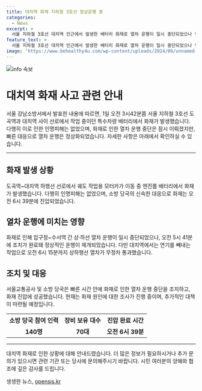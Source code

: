 ```yaml
---
title: 대치역 화재 지하철 3호선 정상운행 중
categories:
  - News
excerpt: >
  서울 지하철 3호선 대치역 인근에서 발생한 배터리 화재로 열차 운행이 일시 중단되었으나 인명피해는 없었다. 소방 당국은 불을 초기 진압하기 위해 인력 140명과 장비 70대를 동원했고, 오전 6시 39분에 화재를 진압했다. 화재로 압구정~수서역 간 열차 운행이 중단됐지만 조치를 완료해 오전 5시 41분에 재개됐다. 다만 대치역에서는 연기를 빼내는 작업으로 인해 오전 6시 15분까지 무정차 통과했다. 화재 원인은 조사 중이다.
feature_text: >
  서울 지하철 3호선 대치역 인근에서 발생한 배터리 화재로 열차 운행이 일시 중단되었으나 인명피해는 없었다. 소방 당국은 불을 초기 진압하기 위해 인력 140명과 장비 70대를 동원했고, 오전 6시 39분에 화재를 진압했다. 화재로 압구정~수서역 간 열차 운행이 중단됐지만 조치를 완료해 오전 5시 41분에 재개됐다. 다만 대치역에서는 연기를 빼내는 작업으로 인해 오전 6시 15분까지 무정차 통과했다. 화재 원인은 조사 중이다.
image: 'https://www.behealthy4u.com/wp-content/uploads/2024/06/unnamed-file.png'
---
```


<p><img src="https://www.behealthy4u.com/wp-content/uploads/2024/06/unnamed-file.png" alt="info 속보" /></p>

<h1>대치역 화재 사고 관련 안내</h1>

<p data-ke-size="size16">서울 강남소방서에서 발표한 내용에 따르면, 1일 오전 3시42분쯤 서울 지하철 3호선 도곡역과 대치역 사이 선로에서 작업 중이던 특수차량 배터리에서 화재가 발생했습니다. 다행히 이로 인한 인명피해는 없었으며, 화재로 인한 열차 운행 중단은 잠시 이뤄졌지만, 빠른 대응으로 열차 운행은 정상화되었습니다. 자세한 사항은 아래에서 확인하실 수 있습니다.</p>

<hr>

<h2 data-ke-size="size26">화재 발생 상황</h2>

<p data-ke-size="size16">도곡역~대치역 하행선 선로에서 궤도 작업용 모터카가 이동 중 엔진룸 배터리에서 화재가 발생했습니다. 다행히 인명피해는 없었으며, 소방 당국의 신속한 대응으로 화재는 오전 6시 39분에 진압되었습니다.</p>

<h2 data-ke-size="size26">열차 운행에 미치는 영향</h2>

<p data-ke-size="size16">화재로 인해 압구정~수서역 간 상·하선 열차 운행이 일시 중단되었으나, 오전 5시 41분에 조치가 완료돼 정상적인 운행이 재개되었습니다. 다만 대치역에서는 연기를 빼내는 작업으로 오전 6시 15분까지 상하행선 열차가 무정차 통과했습니다.</p>

<h2 data-ke-size="size26">조치 및 대응</h2>

<p data-ke-size="size16">서울교통공사 및 소방 당국은 빠른 시간 안에 화재로 인한 열차 운행 중단을 조치하고, 화재 진압에 성공했습니다. 현재는 화재 원인에 대한 조사가 진행 중이며, 추가적인 대책이 마련될 예정입니다.</p>

<table>
  <tr>
    <th>소방 당국 참여 인력</th>
    <th>장비 보유 대수</th>
    <th>진압 완료 시간</th>
  </tr>
  <tr>
    <td style="text-align: center; height: 17px;"><b>140명</b></td>
    <td style="text-align: center; height: 17px;"><b>70대</b></td>
    <td style="text-align: center; height: 17px;"><b>오전 6시 39분</b></td>
  </tr>
</table>

<hr>

<p data-ke-size="size16">대치역 화재로 인한 상황에 대해 안내드렸습니다. 더 많은 정보가 필요하시거나 추가 문의가 있으시면 관련 기관 또는 당사에 문의해주시기 바랍니다. 시민 여러분의 양해와 협조에 깊은 감사를 드립니다.</p>
생생한 뉴스, <a href="https://opensis.kr" rel="dofollow">opensis.kr</a>


